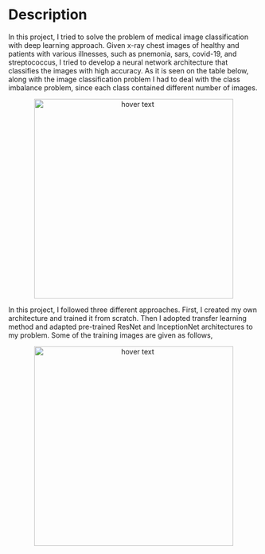 # Description

In this project, I tried to solve the problem of medical image classification with deep learning approach. Given x-ray chest images of healthy and patients with various illnesses, such as pnemonia, sars, covid-19, and streptococcus, I tried to develop a neural network architecture that classifies the images with high accuracy. As it is seen on the table below, along with the image classification problem I had to deal with the class imbalance problem, since each class contained different number of images.  

<p align="center">
  <img src="https://github.com/artykov1511/X-Ray-Chest-Image-Classification/blob/main/images/new.png" width="400" title="hover text">
 
</p>

In this project, I followed three different approaches. First, I created my own architecture and trained it from scratch. Then I adopted transfer learning method and adapted pre-trained ResNet and InceptionNet architectures to my problem. Some of the training images are given as follows,

<p align="center">
  <img src="https://github.com/artykov1511/X-Ray-Chest-Image-Classification/blob/main/images/new.png" width="400" title="hover text">
 
</p>



